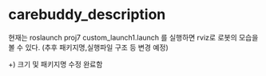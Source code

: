 # carebuddy_description


현재는 roslaunch proj7 custom_launch1.launch 를 실행하면 rviz로 로봇의 모습을 볼 수 있다. (추후 패키지명,실행파일 구조 등 변경 예정)


+) 크기 및 패키지명 수정 완료함
